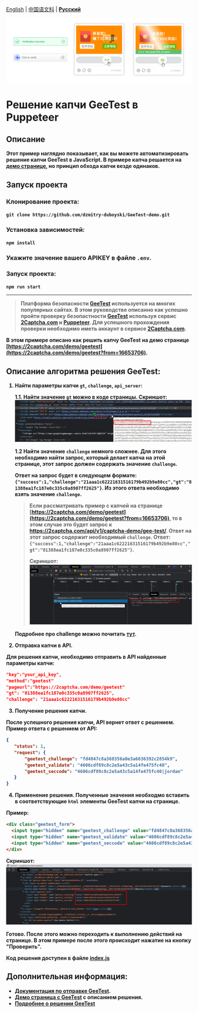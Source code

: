 [English](README.md) | [中国语文科](README.zh.md) | <b>[Русский](README.ru.md)<b>

![geetest captcha](./screenshot/geetest.png)

# Решение капчи GeeTest в Puppeteer

## Описание
Этот пример наглядно показывает, как вы можете автоматизировать решение капчи GeeTest в JavaScript. В примере капча решается на [демо странице](https://2captcha.com/demo/geetest?from=16653706), но принцип обхода капчи везде одинаков.

## Запуск проекта
### Клонирование проекта:
`git clone https://github.com/dzmitry-duboyski/GeeTest-demo.git`

### Установка зависимостей:
`npm install`

### Укажите значение вашего APIKEY в файле `.env`.

### Запуск проекта:
`npm run start`

---

>Платформа безопасности [GeeTest](https://www.geetest.com/) используется на многих популярных сайтах.  В этом руководстве описанно как успешно пройти проверку безопастности [GeeTest](https://www.geetest.com/) используя сервис [2Captcha.com](https://2captcha.com/?from=16653706) и [Puppeteer](https://pptr.dev/).  Для успешного прохождения проверки необходимо иметь аккаунт в сервисе [2Captcha.com](https://2captcha.com/?from=16653706).

В этом примере описано как решить капчу GeeTest на демо странице [https://2captcha.com/demo/geetest](https://2captcha.com/demo/geetest?from=16653706).

## Описание алгоритма решения GeeTest:
1. Найти параметры капчи `gt`, `challenge`, `api_server`:

    1.1. Найти значение `gt` можно в коде страницы.
    Скриншот:
    ![значение gt в коде страницы](./screenshot/gt_value.png)

    1.2 Найти значение `challenge` немного сложнее. 
    Для этого необходимо найти запрос, который делает капча на этой странице, этот запрос должен содержать значение `challenge`. 

    Ответ на запрос будет в следующем формате:
    `{"success":1,"challenge":"21aaa1c62221631516179b492b9e80cc","gt":"81388ea1fc187e0c335c0a8907ff2625"}`. Из этого ответа необходимо взять значение `challenge`. 

    >Если рассматривать пример с капчей на странице [https://2captcha.com/demo/geetest](https://2captcha.com/demo/geetest?from=16653706), то в этом случае это будет запрос к https://2captcha.com/api/v1/captcha-demo/gee-test/. Ответ на этот запрос содержит необходимый `challenge`.
    >Ответ: `{"success":1,"challenge":"21aaa1c62221631516179b492b9e80cc","gt":"81388ea1fc187e0c335c0a8907ff2625"}`.
    >
    >Скриншот:
    ![значение challenge в коде страницы](./screenshot/challenge_value.png)

    Подробнее про challenge можно почитать [тут](https://2captcha.com/p/geetest?from=16653706).

2. Отправка капчи в API.

Для решения капчи, необходимо отправить в API найденные параметры капчи:
```json
"key":"your_api_key",
"method":"geetest"
"pageurl":"https://2captcha.com/demo/geetest"
"gt": "81388ea1fc187e0c335c0a8907ff2625",
"challenge": "21aaa1c62221631516179b492b9e80cc"
```

3. Получение решения капчи.

После успешного решения капчи, API вернет ответ с решением. Пример ответа с решением от API:
```json
{
   "status": 1,
   "request": {
       "geetest_challenge": "fd4847c8a368356a0e3a6636392c2854k9",
       "geetest_validate": "4606cdf89c8c2e5a43c5a14fe475fc40",
       "geetest_seccode": "4606cdf89c8c2e5a43c5a14fe475fc40|jordan"
   }
}
```

4. Применение решения.
Полученные значения необходмо вставить в соответствующие `html` элементы GeeTest капчи на странице.

Пример:
```html
<div class="geetest_form">
  <input type="hidden" name="geetest_challenge" value="fd4847c8a368356a0e3a6636392c2854k9">
  <input type="hidden" name="geetest_validate" value="4606cdf89c8c2e5a43c5a14fe475fc40">
  <input type="hidden" name="geetest_seccode" value="4606cdf89c8c2e5a43c5a14fe475fc40">
</div>
```

Скриншот:
![вставляем ответ в html элементы GeeTest капчи на странице](./screenshot/answer_in_html.png)

Готово. После этого можно переходить к выполнению действий на странице. В этом примере после этого происходит нажатие на кнопку "Проверить". 

Код решения доступен в файле [index.js](/index.js)

## Дополнительная информация:
- [Документация по отправке GeeTest](https://2captcha.com/2captcha-api#solving_geetest?from=16653706).
- [Демо страница c GeeTest](https://2captcha.com/demo/geetest?from=16653706) с описанием решения.
- [Подробнее о решении GeeTest](https://2captcha.com/p/geetest?from=16653706)
